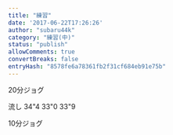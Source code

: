 ```yaml
---
title: "練習"
date: '2017-06-22T17:26:26'
author: "subaru44k"
category: "練習(中)"
status: "publish"
allowComments: true
convertBreaks: false
entryHash: "8578fe6a78361fb2f31cf684eb91e75b"
---
```

20分ジョグ

流し
34"4
33"0
33"9

10分ジョグ
